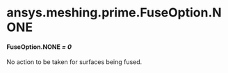 <a id="ansys-meshing-prime-fuseoption-none"></a>

# ansys.meshing.prime.FuseOption.NONE

<a id="ansys.meshing.prime.FuseOption.NONE"></a>

#### FuseOption.NONE *= 0*

No action to be taken for surfaces being fused.

<!-- !! processed by numpydoc !! -->

